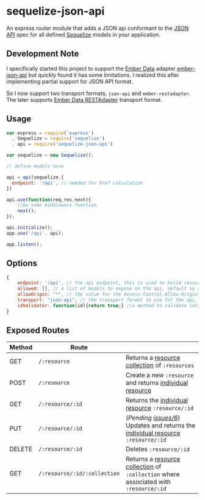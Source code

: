 sequelize-json-api
==================

An express router module that adds a JSON api conformant to the  [JSON API](http://jsonapi.org/) spec for all defined [Sequelize](http://sequelizejs.com/) models in your application.

Development Note
----------------

I specifically started this project to support the [Ember Data](https://github.com/emberjs/data) adapter [ember-json-api](https://github.com/daliwali/ember-json-api) but quickly found it has some limitations. I realized this after implementing partial support for JSON API format.

So I now support two transport formats, `json-api` and `ember-restadapter`. The later supports [Ember Data RESTAdapter](http://emberjs.com/api/data/classes/DS.RESTAdapter.html) transport format.

Usage
-----

```javascript
var express = require('express')
  , Sequelize = require('sequelize')
  , api = require('sequelize-json-api')

var sequelize = new Sequelize();

// define models here

api = api(sequelize,{
  endpoint: '/api', // needed for href calculation
})

api.use(function(req,res,next){
	//Do some middleware function
	next();
});

api.initialize();
app.use('/api', api);

app.listen();
```

Options
-------

```javascript
{
    endpoint: '/api', // the api endpoint, this is used to build resource URLs
    allowed: [], // a list of models to expose on the api, default so all if none specified
    allowOrigin: "*", // the value for the Access-Control-Allow-Origin header to support CORS
    transport: "json-api", // the transport format to use for the api, json-api or ember-restadapter
    idValidator: function(id){return true;} //a method to validate ids, default is `validator.isInt`
}
```

Exposed Routes
--------------

Method | Route                        |        |
-------|------------------------------|-------------------------------------|
GET    | `/:resource`                 | Returns a [resource collection][2] of `:resources`|
POST   | `/:resource`                 | Create a new `:resource` and returns [individual resource][1] |
GET    | `/:resource/:id`             | Returns the [individual resource][1] `:resource/:id` |
PUT    | `/:resource/:id`             | (*Pending [issues/6](issues/6)*) Updates and returns the [individual resource][1] `:resource/:id` |
DELETE | `/:resource/:id`             | Deletes `:resource/:id` |
GET    | `/:resource/:id/:collection` | Returns a [resource collection][2] of `:collection` where associated with `:resource/:id` |

[1]: http://jsonapi.org/format/#document-structure-individual-resource-representations "Individual Resource"
[2]: http://jsonapi.org/format/#document-structure-resource-collection-representations "Resource Collection"
